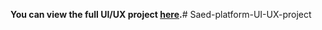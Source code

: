 **You can view the full UI/UX project [here](https://www.figma.com/design/qohjUjB4o3z01xJjBSC1gR/UXcellent---Volunteering-Website?node-id=0-1&t=FSyNz08SUqy7ufn0-1).**# Saed-platform-UI-UX-project
